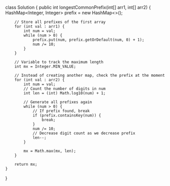 class Solution {
    public int longestCommonPrefix(int[] arr1, int[] arr2) {
                HashMap<Integer, Integer> prefix = new HashMap<>();
        
        // Store all prefixes of the first array
        for (int val : arr1) {
            int num = val;
            while (num > 0) {
                prefix.put(num, prefix.getOrDefault(num, 0) + 1);
                num /= 10;
            }
        }

        // Variable to track the maximum length
        int mx = Integer.MIN_VALUE;

        // Instead of creating another map, check the prefix at the moment
        for (int val : arr2) {
            int num = val;
            // Count the number of digits in num
            int len = (int) Math.log10(num) + 1;

            // Generate all prefixes again
            while (num > 0) {
                // If prefix found, break
                if (prefix.containsKey(num)) {
                    break;
                }
                num /= 10;
                // Decrease digit count as we decrease prefix
                len--;
            }

            mx = Math.max(mx, len);
        }

        return mx;
    }
}
